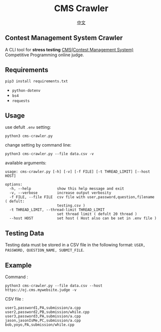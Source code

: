 

<div align="center">
<h1>CMS Crawler</h1>
<a href="https://github.com/jason810496/CMS-Crawler/blob/master/README_zh.md">中文</a>
</div>

## Contest Management System Crawler

A CLI tool for **stress testing** [CMS(Contest Management System)](https://github.com/cms-dev/cms) Competitive Programming online judge.

## Requirements
```
pip3 install requirements.txt
```
- `python-dotenv`
- `bs4`
- `requests`

## Usage
use defult `.env` setting:
```
python3 cms-crawler.py
```

change setting by command line:
```
python3 cms-crawler.py --file data.csv -v
```

available arguments:
```
usage: cms-crawler.py [-h] [-v] [-f FILE] [-t THREAD_LIMIT] [--host HOST]

options:
  -h, --help            show this help message and exit
  -v, --verbose         increase output verbosity
  -f FILE, --file FILE  csv file with user,password,question,filename ( defult:
                        testing.csv )
  -t THREAD_LIMIT, --thread-limit THREAD_LIMIT
                        set thread limit ( defult 20 thread )
  --host HOST           set host ( Host also can be set in .env file )
```

## Testing Data
Testing data must be stored in a CSV file in the following format: `USER, PASSWORD, QUESTION_NAME, SUBMIT_FILE`.

## Example

Command : 

```
python3 cms-crawler.py --file data.csv --host https://oj.cms.mywebsite.judge -v
```

CSV file : 
```
user1,password1,PA,submission/a.cpp
user2,password2,PB,submission/while.cpp
user3,password3,PA,submission/a.cpp
jason,jasonIsMe,PC,submission/a.cpp
bob,yoyo,PA,submission/while.cpp
```